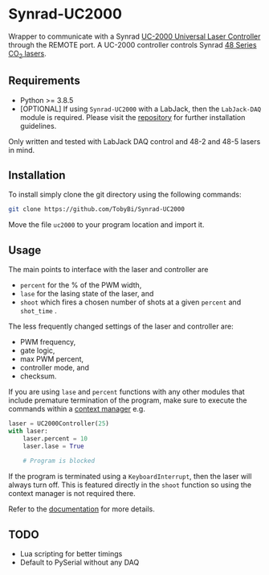# Synrad-UC2000

Wrapper to communicate with a Synrad [UC-2000 Universal Laser Controller](https://synrad.com/en/products/accessories/uc-2000) through the REMOTE port. A UC-2000 controller controls Synrad [48 Series CO<sub>2</sub> lasers](https://synrad.com/en/products/lasers/48-series).



## Requirements
- Python >= 3.8.5
- [OPTIONAL] If using `Synrad-UC2000` with a LabJack, then the `LabJack-DAQ` module is required. Please visit the [repository](https://github.com/TobyBi/LabJack-DAQ) for further installation guidelines.

Only written and tested with LabJack DAQ control and 48-2 and 48-5 lasers in mind.



## Installation

To install simply clone the git directory using the following commands:

```bash
git clone https://github.com/TobyBi/Synrad-UC2000
```

Move the file `uc2000` to your program location and import it.



## Usage

The main points to interface with the laser and controller are

- `percent` for the % of the PWM width,
- `lase` for the lasing state of the laser, and
- `shoot` which fires a chosen number of shots at a given `percent` and `shot_time` .



The less frequently changed settings of the laser and controller are:

- PWM frequency,
- gate logic,
- max PWM percent,
- controller mode, and
- checksum.



If you are using `lase` and `percent` functions with any other modules that include premature termination of the program, make sure to execute the commands within a [context manager](https://docs.python.org/3/library/contextlib.html) e.g.

```python
laser = UC2000Controller(25)
with laser:
    laser.percent = 10
    laser.lase = True
    
    # Program is blocked
```

If the program is terminated using a `KeyboardInterrupt`, then the laser will always turn off. This is featured directly in the `shoot` function so using the context manager is not required there.

Refer to the [documentation](https://tobybi.github.io/Synrad-UC2000/uc2000.html) for more details.



## TODO

- Lua scripting for better timings
- Default to PySerial without any DAQ